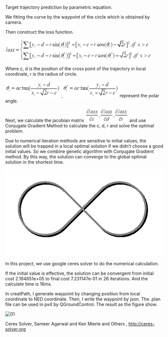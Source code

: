 Target trajectory prediction by parametric equation.

We fitting the curve by the waypoint of the circle which is obtained by camera.

Then construct the loss function.

 

![img](./01/clip_image002.png) 

Where c, d is the position of the cross point of the trajectory in local coordinate, r is the radius of circle.

![img](./01/clip_image004.png) ,![img](./01/clip_image006.png) represent the polar angle.

Next, we calculate the jacobian matrix ![img](./01/clip_image008.png) and use Conjugate Gradient Method to calculate the c, d, r and solve the optimal problem.

 

Due to numerical iteration methods are sensitive to initial values, the solution will be trapped in a local optimal solution if we didn’t choose a good initial values. So we combine genetic algorithm with Conjugate Gradient method. By this way, the solution can converge to the global optimal solution in the shortest time.

![img](./01/clip_image009.png)

In this project, we use google ceres solver to do the numerical calculation.

If the initial value is effective, the solution can be convergent from initial cost 2.194851e+05 to final cost 7.231147e-01 in 26 iterations. And the calculate time is 16ms.



In creatPath, I generate waypoint by changing position from local coordinate to NED coordinate. Then, I write the waypoint by json. The .plan file can be used in px4 by QGroundControl. The result as the figure show.

![01](./01.PNG)

 

Ceres Solver, Sameer Agarwal and Keir Mierle and Others , http://ceres-solver.org

